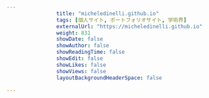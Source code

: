 ```yaml
---
                title: "micheledinelli.github.io"
                tags: [個人サイト, ポートフォリオサイト, 学術界]
                externalUrl: "https://micheledinelli.github.io"
                weight: 831
                showDate: false
                showAuthor: false
                showReadingTime: false
                showEdit: false
                showLikes: false
                showViews: false
                layoutBackgroundHeaderSpace: false
                
---
```


